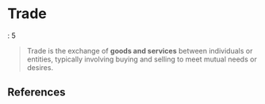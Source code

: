 # Trade

: 5

> Trade is the exchange of **goods and services** between individuals or entities, typically involving buying and selling to meet mutual needs or desires.
> 

## References